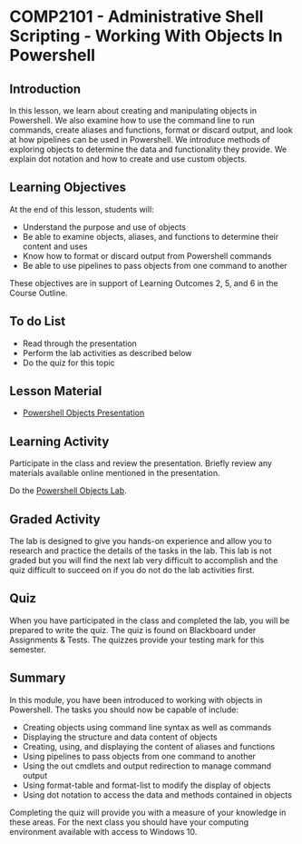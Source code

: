 # COMP2101 - Administrative Shell Scripting - Working With Objects In Powershell

## Introduction
In this lesson, we learn about creating and manipulating objects in Powershell. We also examine how to use the command line to run commands, create aliases and functions, format or discard output, and look at how pipelines can be used in Powershell. We introduce methods of exploring objects to determine the data and functionality they provide. We explain dot notation and how to create and use custom objects.

## Learning Objectives
At the end of this lesson, students will:
  * Understand the purpose and use of objects
  * Be able to examine objects, aliases, and functions to determine their content and uses
  * Know how to format or discard output from Powershell commands
  * Be able to use pipelines to pass objects from one command to another

These objectives are in support of Learning Outcomes 2, 5, and 6 in the Course Outline.

## To do List
   * Read through the presentation
   * Perform the lab activities as described below
   * Do the quiz for this topic

## Lesson Material
  * [Powershell Objects Presentation](Presentations/COMP2101-02-PSObjects.pdf)

## Learning Activity
Participate in the class and review the presentation. Briefly review any materials available online mentioned in the presentation.

Do the [Powershell Objects Lab](Labs/powershell/02-Powershell-Objects.html).

## Graded Activity
The lab is designed to give you hands-on experience and allow you to research and practice the details of the tasks in the lab. This lab is not graded but you will find the next lab very difficult to accomplish and the quiz difficult to succeed on if you do not do the lab activities first.

## Quiz
When you have participated in the class and completed the lab, you will be prepared to write the quiz. The quiz is found on Blackboard under Assignments & Tests. The quizzes provide your testing mark for this semester.

## Summary
In this module, you have been introduced to working with objects in Powershell. The tasks you should now be capable of include:
  * Creating objects using command line syntax as well as commands
  * Displaying the structure and data content of objects
  * Creating, using, and displaying the content of aliases and functions
  * Using pipelines to pass objects from one command to another
  * Using the out cmdlets and output redirection to manage command output
  * Using format-table and format-list to modify the display of objects
  * Using dot notation to access the data and methods contained in objects

Completing the quiz will provide you with a measure of your knowledge in these areas. For the next class you should have your computing environment available with access to Windows 10.
